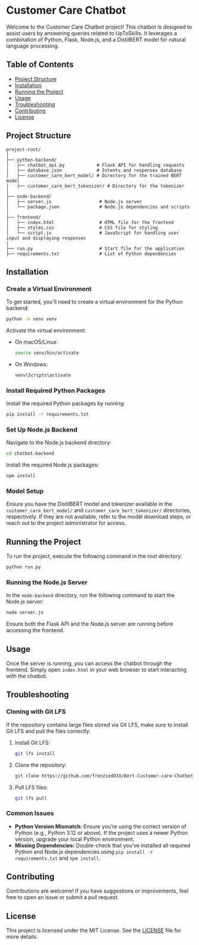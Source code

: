 # Customer Care Chatbot

Welcome to the Customer Care Chatbot project! This chatbot is designed to assist users by answering queries related to UpToSkills. It leverages a combination of Python, Flask, Node.js, and a DistilBERT model for natural language processing.

## Table of Contents

- [Project Structure](#project-structure)
- [Installation](#installation)
- [Running the Project](#running-the-project)
- [Usage](#usage)
- [Troubleshooting](#troubleshooting)
- [Contributing](#contributing)
- [License](#license)

## Project Structure

```
project-root/
│
├── python-backend/
│   ├── chatbot_api.py            # Flask API for handling requests
│   ├── database.json             # Intents and responses database
│   ├── customer_care_bert_model/ # Directory for the trained BERT model
│   ├── customer_care_bert_tokenizer/ # Directory for the tokenizer
│            
├── node-backend/
│   ├── server.js                  # Node.js server
│   └── package.json               # Node.js dependencies and scripts
│
├── frontend/
│   ├── index.html                 # HTML file for the frontend
│   ├── styles.css                 # CSS file for styling
│   └── script.js                  # JavaScript for handling user input and displaying responses
│
├── run.py                         # Start file for the application
├── requirements.txt               # List of Python dependencies
```

## Installation

### Create a Virtual Environment

To get started, you'll need to create a virtual environment for the Python backend:

```bash
python -m venv venv
```

Activate the virtual environment:

- On macOS/Linux:
    ```bash
    source venv/bin/activate
    ```
- On Windows:
    ```bash
    venv\Scripts\activate
    ```

### Install Required Python Packages

Install the required Python packages by running:

```bash
pip install -r requirements.txt
```

### Set Up Node.js Backend

Navigate to the Node.js backend directory:

```bash
cd chatbot-backend
```

Install the required Node.js packages:

```bash
npm install
```

### Model Setup

Ensure you have the DistilBERT model and tokenizer available in the `customer_care_bert_model/` and `customer_care_bert_tokenizer/` directories, respectively. If they are not available, refer to the model download steps, or reach out to the project administrator for access.

## Running the Project

To run the project, execute the following command in the root directory:

```bash
python run.py
```

### Running the Node.js Server

In the `node-backend` directory, run the following command to start the Node.js server:

```bash
node server.js
```

Ensure both the Flask API and the Node.js server are running before accessing the frontend.

## Usage

Once the server is running, you can access the chatbot through the frontend. Simply open `index.html` in your web browser to start interacting with the chatbot.

## Troubleshooting

### Cloning with Git LFS

If the repository contains large files stored via Git LFS, make sure to install Git LFS and pull the files correctly:

1. Install Git LFS:

   ```bash
   git lfs install
   ```

2. Clone the repository:

   ```bash
   git clone https://github.com/frenziedD3X/Bert-Customer-care-Chatbot-.git
   ```

3. Pull LFS files:

   ```bash
   git lfs pull
   ```

### Common Issues

- **Python Version Mismatch:** Ensure you’re using the correct version of Python (e.g., Python 3.12 or above). If the project uses a newer Python version, upgrade your local Python environment.
- **Missing Dependencies:** Double-check that you’ve installed all required Python and Node.js dependencies using `pip install -r requirements.txt` and `npm install`.

## Contributing

Contributions are welcome! If you have suggestions or improvements, feel free to open an issue or submit a pull request.

## License

This project is licensed under the MIT License. See the [LICENSE](LICENSE) file for more details.
```
